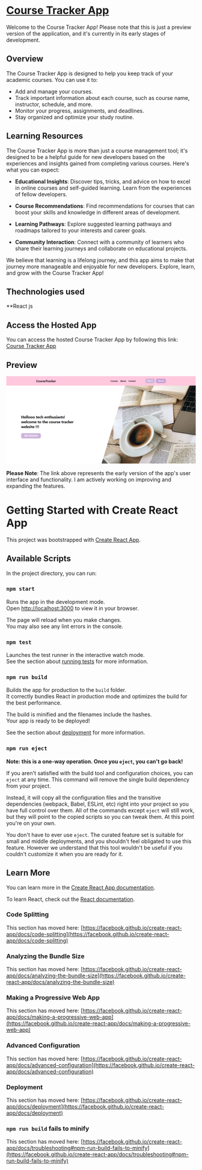 # [Course Tracker App](https://course-tracker-hosting.web.app/)

Welcome to the Course Tracker App! Please note that this is just a preview version of the application, and it's currently in its early stages of development.

## Overview

The Course Tracker App is designed to help you keep track of your academic courses. You can use it to:

- Add and manage your courses.
- Track important information about each course, such as course name, instructor, schedule, and more.
- Monitor your progress, assignments, and deadlines.
- Stay organized and optimize your study routine.

## Learning Resources

The Course Tracker App is more than just a course management tool; it's designed to be a helpful guide for new developers based on the experiences and insights gained from completing various courses. Here's what you can expect:

- **Educational Insights**: Discover tips, tricks, and advice on how to excel in online courses and self-guided learning. Learn from the experiences of fellow developers.

- **Course Recommendations**: Find recommendations for courses that can boost your skills and knowledge in different areas of development.

- **Learning Pathways**: Explore suggested learning pathways and roadmaps tailored to your interests and career goals.

- **Community Interaction**: Connect with a community of learners who share their learning journeys and collaborate on educational projects.

We believe that learning is a lifelong journey, and this app aims to make that journey more manageable and enjoyable for new developers. Explore, learn, and grow with the Course Tracker App!

## Thechnologies used

**React js

## Access the Hosted App

You can access the hosted Course Tracker App by following this link: [Course Tracker App](https://course-tracker-hosting.web.app/)

## Preview

![image](imgss/three.png)


**Please Note**: The link above represents the early version of the app's user interface and functionality. I am actively working on improving and expanding the features.

# Getting Started with Create React App

This project was bootstrapped with [Create React App](https://github.com/facebook/create-react-app).

## Available Scripts

In the project directory, you can run:

### `npm start`

Runs the app in the development mode.\
Open [http://localhost:3000](http://localhost:3000) to view it in your browser.

The page will reload when you make changes.\
You may also see any lint errors in the console.

### `npm test`

Launches the test runner in the interactive watch mode.\
See the section about [running tests](https://facebook.github.io/create-react-app/docs/running-tests) for more information.

### `npm run build`

Builds the app for production to the `build` folder.\
It correctly bundles React in production mode and optimizes the build for the best performance.

The build is minified and the filenames include the hashes.\
Your app is ready to be deployed!

See the section about [deployment](https://facebook.github.io/create-react-app/docs/deployment) for more information.

### `npm run eject`

**Note: this is a one-way operation. Once you `eject`, you can't go back!**

If you aren't satisfied with the build tool and configuration choices, you can `eject` at any time. This command will remove the single build dependency from your project.

Instead, it will copy all the configuration files and the transitive dependencies (webpack, Babel, ESLint, etc) right into your project so you have full control over them. All of the commands except `eject` will still work, but they will point to the copied scripts so you can tweak them. At this point you're on your own.

You don't have to ever use `eject`. The curated feature set is suitable for small and middle deployments, and you shouldn't feel obligated to use this feature. However we understand that this tool wouldn't be useful if you couldn't customize it when you are ready for it.

## Learn More

You can learn more in the [Create React App documentation](https://facebook.github.io/create-react-app/docs/getting-started).

To learn React, check out the [React documentation](https://reactjs.org/).

### Code Splitting

This section has moved here: [https://facebook.github.io/create-react-app/docs/code-splitting](https://facebook.github.io/create-react-app/docs/code-splitting)

### Analyzing the Bundle Size

This section has moved here: [https://facebook.github.io/create-react-app/docs/analyzing-the-bundle-size](https://facebook.github.io/create-react-app/docs/analyzing-the-bundle-size)

### Making a Progressive Web App

This section has moved here: [https://facebook.github.io/create-react-app/docs/making-a-progressive-web-app](https://facebook.github.io/create-react-app/docs/making-a-progressive-web-app)

### Advanced Configuration

This section has moved here: [https://facebook.github.io/create-react-app/docs/advanced-configuration](https://facebook.github.io/create-react-app/docs/advanced-configuration)

### Deployment

This section has moved here: [https://facebook.github.io/create-react-app/docs/deployment](https://facebook.github.io/create-react-app/docs/deployment)

### `npm run build` fails to minify

This section has moved here: [https://facebook.github.io/create-react-app/docs/troubleshooting#npm-run-build-fails-to-minify](https://facebook.github.io/create-react-app/docs/troubleshooting#npm-run-build-fails-to-minify)
